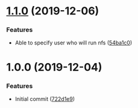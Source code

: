 # [1.1.0](https://github.com/mongodb-ansible-roles/ansible-role-nfs/compare/v1.0.0...v1.1.0) (2019-12-06)


### Features

* Able to specify user who will run nfs ([54ba1c0](https://github.com/mongodb-ansible-roles/ansible-role-nfs/commit/54ba1c093b8f59e3a391a61cfb5fda09ac21903b))

# 1.0.0 (2019-12-04)


### Features

* Initial commit ([722d1e9](https://github.com/mongodb-ansible-roles/ansible-role-nfs/commit/722d1e90baad7cf01e3a0023f70367055580ce5d))

